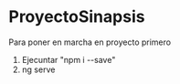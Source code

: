 # ProyectoSinapsis

Para poner en marcha en proyecto primero

1. Ejecuntar "npm i --save"
2. ng serve
